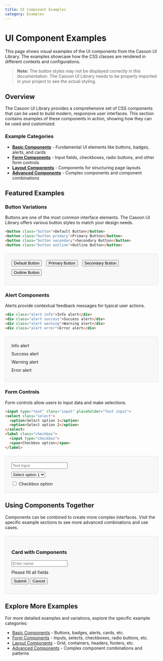 ```yaml
---
title: UI Component Examples
category: Examples
---
```


# UI Component Examples

This page shows visual examples of the UI components from the Casoon UI Library. The examples showcase how the CSS classes are rendered in different contexts and configurations.

> **Note:** The button styles may not be displayed correctly in this documentation. The Casoon UI Library needs to be properly imported in your project to see the actual styling.

## Overview

The Casoon UI Library provides a comprehensive set of CSS components that can be used to build modern, responsive user interfaces. This section contains examples of these components in action, showing how they can be used and customized.

### Example Categories

- **[Basic Components](/examples/basic/)** - Fundamental UI elements like buttons, badges, alerts, and cards
- **[Form Components](/examples/form/)** - Input fields, checkboxes, radio buttons, and other form controls
- **[Layout Components](/examples/layout/)** - Components for structuring page layouts
- **[Advanced Components](/examples/advanced/)** - Complex components and component combinations

## Featured Examples

### Button Variations

Buttons are one of the most common interface elements. The Casoon UI Library offers various button styles to match your design needs.

```html
<button class="button">Default Button</button>
<button class="button primary">Primary Button</button>
<button class="button secondary">Secondary Button</button>
<button class="button outline">Outline Button</button>
```

<div class="example-wrapper">
  <button class="button">Default Button</button>
  <button class="button primary">Primary Button</button>
  <button class="button secondary">Secondary Button</button>
  <button class="button outline">Outline Button</button>
</div>

### Alert Components

Alerts provide contextual feedback messages for typical user actions.

```html
<div class="alert info">Info alert</div>
<div class="alert success">Success alert</div>
<div class="alert warning">Warning alert</div>
<div class="alert error">Error alert</div>
```

<div class="example-wrapper">
  <div class="alert info" style="margin-bottom: 10px;">Info alert</div>
  <div class="alert success" style="margin-bottom: 10px;">Success alert</div>
  <div class="alert warning" style="margin-bottom: 10px;">Warning alert</div>
  <div class="alert error" style="margin-bottom: 10px;">Error alert</div>
</div>

### Form Controls

Form controls allow users to input data and make selections.

```html
<input type="text" class="input" placeholder="Text input">
<select class="select">
  <option>Select option 1</option>
  <option>Select option 2</option>
</select>
<label class="checkbox">
  <input type="checkbox">
  <span>Checkbox option</span>
</label>
```

<div class="example-wrapper">
  <input type="text" class="input" placeholder="Text input" style="margin-bottom: 10px; display: block;">
  <select class="select" style="margin-bottom: 10px; display: block;">
    <option>Select option 1</option>
    <option>Select option 2</option>
  </select>
  <label class="checkbox">
    <input type="checkbox">
    <span>Checkbox option</span>
  </label>
</div>

## Using Components Together

Components can be combined to create more complex interfaces. Visit the specific example sections to see more advanced combinations and use cases.

<div class="example-wrapper">
  <div class="card" style="max-width: 300px;">
    <div class="card-header">
      <h3 class="card-title">Card with Components</h3>
    </div>
    <div class="card-body">
      <input type="text" class="input" placeholder="Enter name" style="margin-bottom: 10px; display: block;">
      <div class="alert info" style="margin-bottom: 10px;">Please fill all fields</div>
    </div>
    <div class="card-footer">
      <button class="button primary">Submit</button>
      <button class="button outline">Cancel</button>
    </div>
  </div>
</div>

<style>
.example-wrapper {
  padding: 20px;
  background-color: #f8f8f8;
  border: 1px solid #ddd;
  border-radius: 4px;
  margin: 20px 0;
}

.example-wrapper > * {
  margin-right: 10px;
  margin-bottom: 10px;
}
</style>

## Explore More Examples

For more detailed examples and variations, explore the specific example categories:

- [Basic Components](/examples/basic/) - Buttons, badges, alerts, cards, etc.
- [Form Components](/examples/form/) - Inputs, selects, checkboxes, radio buttons, etc.
- [Layout Components](/examples/layout/) - Grid, containers, headers, footers, etc.
- [Advanced Components](/examples/advanced/) - Complex component combinations and patterns 